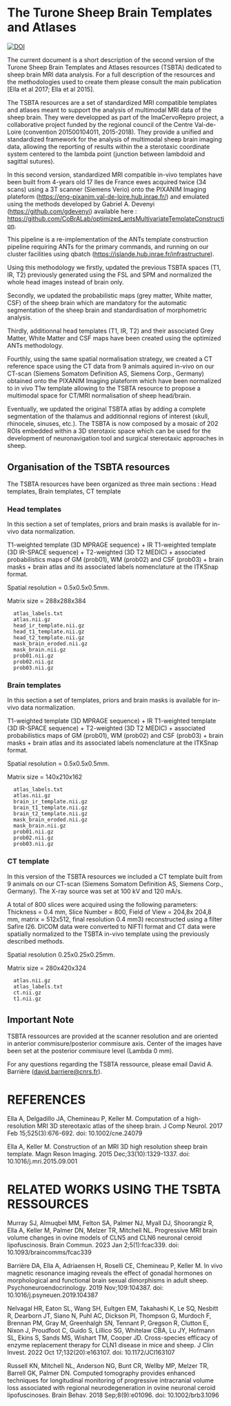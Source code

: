 # The Turone Sheep Brain Templates and Atlases



[![DOI](https://zenodo.org/badge/DOI/10.5281/zenodo.10730961.svg)](https://doi.org/10.5281/zenodo.10730961)




The current document is a short description of the second version of the Turone Sheep Brain Templates and Atlases resources (TSBTA) dedicated to sheep brain MRI data analysis. 
For a full description of the resources and the methodologies used to create them please consult the main publication [Ella et al 2017; Ella et al 2015].

The TSBTA resources are a set of standardized MRI compatible templates and atlases meant to support the analysis of multimodal MRI data of the sheep brain. 
They were developped as part of the ImaCervoRepro project, a collaborative project funded by the regional council of the Centre Val-de-Loire (convention 201500104011, 2015-2018).
They provide a unified and standardized framework for the analysis of multimodal sheep brain imaging data, allowing the reporting of results within the a sterotaxic coordinate system centered to the lambda point (junction between lambdoid and sagittal sutures). 

In this second version, standardized MRI compatible in-vivo templates have been built from 4-years old 17 Iles de France ewes acquired twice (34 scans) using a 3T scanner (Siemens Verio) onto the PIXANIM Imaging plateform (https://eng-pixanim.val-de-loire.hub.inrae.fr/) and emulated using the methods developed by Gabriel A. Devenyi (https://github.com/gdevenyi) available here : 
https://github.com/CoBrALab/optimized_antsMultivariateTemplateConstruction.

This pipeline is a re-implementation of the ANTs template construction pipeline requiring ANTs for the primary commands, and running on our cluster facilities using qbatch (https://islande.hub.inrae.fr/infrastructure).

Using this methodology we firstly, updated the previous TSBTA spaces (T1, IR, T2) previously generated using the FSL and SPM and normalized the whole head images instead of brain only.

Secondly, we updated the probabilistic maps (grey matter, White matter, CSF) of the sheep brain which are mandatory for the automatic segmentation of the sheep brain and standardisation of morphometric analysis.

Thirdly, additionnal head templates (T1, IR, T2) and their associated Grey Matter, White Matter and CSF maps have been created using the optimized ANTs methodology.

Fourthly, using the same spatial normalisation strategy, we created a CT reference space using the CT data from 9 animals aquired in-vivo on our CT-scan (Siemens Somatom Definition AS, Siemens Corp., Germany) obtained onto the PIXANIM Imaging plateform which have been normalized to in vivo T1w template allowing to the TSBTA resource to propose a multimodal space for CT/MRI normalisation of sheep head/brain.

Eventually, we updated the original TSBTA atlas by adding a complete segmentation of the thalamus and additionnal regions of interest (skull, rhinocele, sinuses, etc.). The TSBTA is now composed by a mosaic of 202 ROIs embedded within a 3D sterotaxic space which can be used for the development of neuronavigation tool and surgical stereotaxic approaches in sheep. 

## Organisation of the TSBTA resources

The TSBTA resources have been organized as three main sections : Head templates, Brain templates, CT template

  ### Head templates
  
  In this section a set of templates, priors and brain masks is available for in-vivo data normalization.
  
  T1-weighted template (3D MPRAGE sequence) + IR T1-weighted template (3D IR-SPACE sequence) + T2-weighted (3D T2 MEDIC) + associated probabilistics maps of GM (prob01), WM (prob02) and CSF (prob03) + brain masks + brain atlas and its associated labels nomenclature at the ITKSnap format.
  
  Spatial resolution = 0.5x0.5x0.5mm.
  
  Matrix size = 288x288x384
  
      atlas_labels.txt
      atlas.nii.gz
      head_ir_template.nii.gz
      head_t1_template.nii.gz
      head_t2_template.nii.gz
      mask_brain_eroded.nii.gz
      mask_brain.nii.gz
      prob01.nii.gz
      prob02.nii.gz
      prob03.nii.gz

  ### Brain templates
  
  In this section a set of templates, priors and brain masks is available for in-vivo data normalization.
  
  T1-weighted template (3D MPRAGE sequence) + IR T1-weighted template (3D IR-SPACE sequence) + T2-weighted (3D T2 MEDIC) + associated probabilistics maps of GM (prob01), WM (prob02) and CSF (prob03) + brain masks + brain atlas and its associated labels nomenclature at the ITKSnap format.
  
  Spatial resolution = 0.5x0.5x0.5mm.
  
  Matrix size = 140x210x162
  
      atlas_labels.txt
      atlas.nii.gz
      brain_ir_template.nii.gz
      brain_t1_template.nii.gz
      brain_t2_template.nii.gz
      mask_brain_eroded.nii.gz
      mask_brain.nii.gz
      prob01.nii.gz
      prob02.nii.gz
      prob03.nii.gz

  ### CT template
  
In this version of the TSBTA resources we included a CT template built from 9 animals on our CT-scan (Siemens Somatom Definition AS, Siemens Corp., Germany). The X-ray source was set at 100 kV and 120 mA/s.

A total of 800 slices were acquired using the following parameters: Thickness = 0.4 mm, Slice Number = 800, Field of View = 204,8x 204,8 mm, matrix = 512x512, final resolution 0.4 mm3) reconstructed using a filter Safire I26. DICOM data were converted to NIFTI format and CT data were spatially normalized to the TSBTA in-vivo template using the previously described methods.

Spatial resolution 0.25x0.25x0.25mm.

Matrix size = 280x420x324

      atlas.nii.gz
      atlas_labels.txt
      ct.nii.gz
      t1.nii.gz

## Important Note

TSBTA ressources are provided at the scanner resolution and are oriented in anterior commisure/posterior commisure axis. Center of the images have been set at the posterior commisure level (Lambda 0 mm).

For any questions regarding the TSBTA ressource, please email David A. Barrière (david.barriere@cnrs.fr).

# REFERENCES

Ella A, Delgadillo JA, Chemineau P, Keller M. Computation of a high-resolution MRI 3D stereotaxic atlas of the sheep brain. J Comp Neurol. 2017 Feb 15;525(3):676-692. doi: 10.1002/cne.24079


Ella A, Keller M. Construction of an MRI 3D high resolution sheep brain template. Magn Reson Imaging. 2015 Dec;33(10):1329-1337. doi: 10.1016/j.mri.2015.09.001


# RELATED WORKS USING THE TSBTA RESSOURCES

Murray SJ, Almuqbel MM, Felton SA, Palmer NJ, Myall DJ, Shoorangiz R, Ella A, Keller M, Palmer DN, Melzer TR, Mitchell NL. Progressive MRI brain volume changes in ovine models of CLN5 and CLN6 neuronal ceroid lipofuscinosis. Brain Commun. 2023 Jan 2;5(1):fcac339. doi: 10.1093/braincomms/fcac339


Barrière DA, Ella A, Adriaensen H, Roselli CE, Chemineau P, Keller M. In vivo magnetic resonance imaging reveals the effect of gonadal hormones on morphological and functional brain sexual dimorphisms in adult sheep. Psychoneuroendocrinology. 2019 Nov;109:104387. doi: 10.1016/j.psyneuen.2019.104387


Nelvagal HR, Eaton SL, Wang SH, Eultgen EM, Takahashi K, Le SQ, Nesbitt R, Dearborn JT, Siano N, Puhl AC, Dickson PI, Thompson G, Murdoch F, Brennan PM, Gray M, Greenhalgh SN, Tennant P, Gregson R, Clutton E, Nixon J, Proudfoot C, Guido S, Lillico SG, Whitelaw CBA, Lu JY, Hofmann SL, Ekins S, Sands MS, Wishart TM, Cooper JD. Cross-species efficacy of enzyme replacement therapy for CLN1 disease in mice and sheep. J Clin Invest. 2022 Oct 17;132(20):e163107. doi: 10.1172/JCI163107


Russell KN, Mitchell NL, Anderson NG, Bunt CR, Wellby MP, Melzer TR, Barrell GK, Palmer DN. Computed tomography provides enhanced techniques for longitudinal monitoring of progressive intracranial volume loss associated with regional neurodegeneration in ovine neuronal ceroid lipofuscinoses. Brain Behav. 2018 Sep;8(9):e01096. doi: 10.1002/brb3.1096
